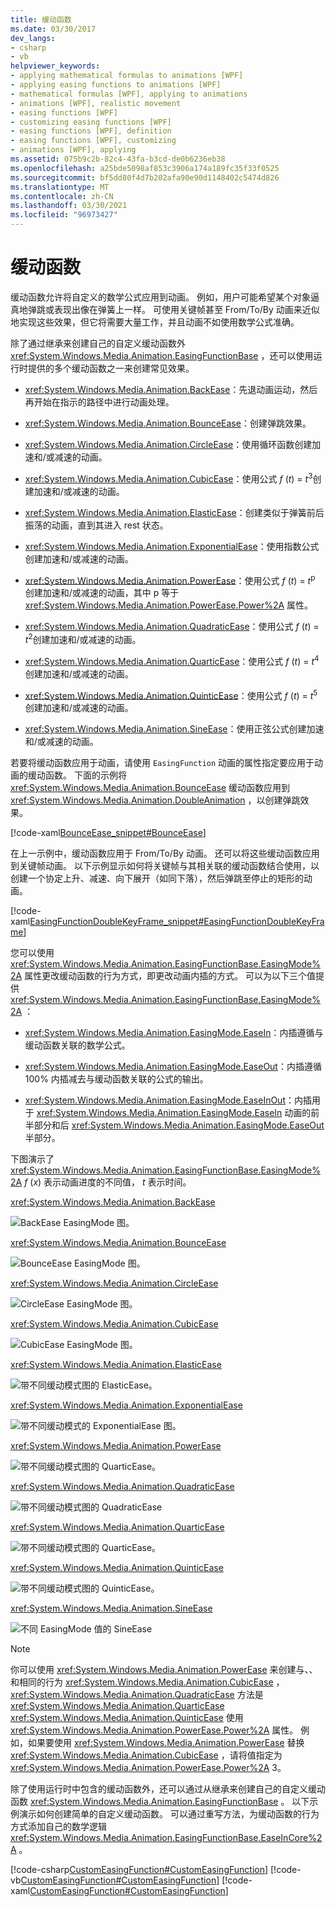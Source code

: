 ```yaml
---
title: 缓动函数
ms.date: 03/30/2017
dev_langs:
- csharp
- vb
helpviewer_keywords:
- applying mathematical formulas to animations [WPF]
- applying easing functions to animations [WPF]
- mathematical formulas [WPF], applying to animations
- animations [WPF], realistic movement
- easing functions [WPF]
- customizing easing functions [WPF]
- easing functions [WPF], definition
- easing functions [WPF], customizing
- animations [WPF], applying
ms.assetid: 075b9c2b-82c4-43fa-b3cd-de0b6236eb38
ms.openlocfilehash: a25bde5098af853c3906a174a189fc35f33f0525
ms.sourcegitcommit: bf5dd80f4d7b202afa90e90d1148402c5474d826
ms.translationtype: MT
ms.contentlocale: zh-CN
ms.lasthandoff: 03/30/2021
ms.locfileid: "96973427"
---
```

# <a name="easing-functions"></a>缓动函数
缓动函数允许将自定义的数学公式应用到动画。 例如，用户可能希望某个对象逼真地弹跳或表现出像在弹簧上一样。 可使用关键帧甚至 From/To/By 动画来近似地实现这些效果，但它将需要大量工作，并且动画不如使用数学公式准确。  
  
 除了通过继承来创建自己的自定义缓动函数外 <xref:System.Windows.Media.Animation.EasingFunctionBase> ，还可以使用运行时提供的多个缓动函数之一来创建常见效果。  
  
- <xref:System.Windows.Media.Animation.BackEase>：先退动画运动，然后再开始在指示的路径中进行动画处理。  
  
- <xref:System.Windows.Media.Animation.BounceEase>：创建弹跳效果。  
  
- <xref:System.Windows.Media.Animation.CircleEase>：使用循环函数创建加速和/或减速的动画。  
  
- <xref:System.Windows.Media.Animation.CubicEase>：使用公式 *f* (*t*) = *t*<sup>3</sup>创建加速和/或减速的动画。  
  
- <xref:System.Windows.Media.Animation.ElasticEase>：创建类似于弹簧前后振荡的动画，直到其进入 rest 状态。  
  
- <xref:System.Windows.Media.Animation.ExponentialEase>：使用指数公式创建加速和/或减速的动画。  
  
- <xref:System.Windows.Media.Animation.PowerEase>：使用公式 *f* (*t*) = *t*<sup>p</sup> 创建加速和/或减速的动画，其中 p 等于 <xref:System.Windows.Media.Animation.PowerEase.Power%2A> 属性。  
  
- <xref:System.Windows.Media.Animation.QuadraticEase>：使用公式 *f* (*t*) = *t*<sup>2</sup>创建加速和/或减速的动画。  
  
- <xref:System.Windows.Media.Animation.QuarticEase>：使用公式 *f* (*t*) = *t*<sup>4</sup>创建加速和/或减速的动画。  
  
- <xref:System.Windows.Media.Animation.QuinticEase>：使用公式 *f* (*t*) = *t*<sup>5</sup>创建加速和/或减速的动画。  
  
- <xref:System.Windows.Media.Animation.SineEase>：使用正弦公式创建加速和/或减速的动画。  
  
 若要将缓动函数应用于动画，请使用 `EasingFunction` 动画的属性指定要应用于动画的缓动函数。 下面的示例将 <xref:System.Windows.Media.Animation.BounceEase> 缓动函数应用到 <xref:System.Windows.Media.Animation.DoubleAnimation> ，以创建弹跳效果。  
  
 [!code-xaml[BounceEase_snippet#BounceEase](~/samples/snippets/csharp/VS_Snippets_Wpf/bounceease_snippet/CS/window1.xaml#bounceease)]  
  
 在上一示例中，缓动函数应用于 From/To/By 动画。 还可以将这些缓动函数应用到关键帧动画。 以下示例显示如何将关键帧与其相关联的缓动函数结合使用，以创建一个协定上升、减速、向下展开（如同下落），然后弹跳至停止的矩形的动画。  
  
 [!code-xaml[EasingFunctionDoubleKeyFrame_snippet#EasingFunctionDoubleKeyFrame](~/samples/snippets/csharp/VS_Snippets_Wpf/easingfunctiondoublekeyframe_snippet/CS/window1.xaml#easingfunctiondoublekeyframe)]  
  
 您可以使用 <xref:System.Windows.Media.Animation.EasingFunctionBase.EasingMode%2A> 属性更改缓动函数的行为方式，即更改动画内插的方式。 可以为以下三个值提供 <xref:System.Windows.Media.Animation.EasingFunctionBase.EasingMode%2A> ：  
  
- <xref:System.Windows.Media.Animation.EasingMode.EaseIn>：内插遵循与缓动函数关联的数学公式。  
  
- <xref:System.Windows.Media.Animation.EasingMode.EaseOut>：内插遵循100% 内插减去与缓动函数关联的公式的输出。  
  
- <xref:System.Windows.Media.Animation.EasingMode.EaseInOut>：内插用于 <xref:System.Windows.Media.Animation.EasingMode.EaseIn> 动画的前半部分和后 <xref:System.Windows.Media.Animation.EasingMode.EaseOut> 半部分。  
  
 下图演示了 <xref:System.Windows.Media.Animation.EasingFunctionBase.EasingMode%2A> *f* (*x*) 表示动画进度的不同值， *t* 表示时间。  
  
 <xref:System.Windows.Media.Animation.BackEase>  
  
 ![BackEase EasingMode 图。](./media/backease-graph.png "BackEase_Graph")  
  
 <xref:System.Windows.Media.Animation.BounceEase>  
  
 ![BounceEase EasingMode 图。](./media/bounceease-graph.png "BounceEase_Graph")  
  
 <xref:System.Windows.Media.Animation.CircleEase>  
  
 ![CircleEase EasingMode 图。](./media/circleease-graph.png "CircleEase_Graph")  
  
 <xref:System.Windows.Media.Animation.CubicEase>  
  
 ![CubicEase EasingMode 图。](./media/cubicease-graph.png "CubicEase_Graph")  
  
 <xref:System.Windows.Media.Animation.ElasticEase>  
  
 ![带不同缓动模式图的 ElasticEase。](./media/elasticease-graph.png "ElasticEase_Graph")  
  
 <xref:System.Windows.Media.Animation.ExponentialEase>  
  
 ![带不同缓动模式的 ExponentialEase 图。](./media/exponentialease-graph.png "ExponentialEase_Graph")  
  
 <xref:System.Windows.Media.Animation.PowerEase>  
  
 ![带不同缓动模式图的 QuarticEase。](./media/quarticease-graph.png "QuarticEase_Graph")  
  
 <xref:System.Windows.Media.Animation.QuadraticEase>  
  
 ![带不同缓动模式图的 QuadraticEase](./media/quadraticease-graph.png "QuadraticEase_Graph")  
  
 <xref:System.Windows.Media.Animation.QuarticEase>  
  
 ![带不同缓动模式图的 QuarticEase。](./media/quarticease-graph.png "QuarticEase_Graph")  
  
 <xref:System.Windows.Media.Animation.QuinticEase>  
  
 ![带不同缓动模式图的 QuinticEase。](./media/quinticease-graph.png "QuinticEase_Graph")  
  
 <xref:System.Windows.Media.Animation.SineEase>  
  
 ![不同 EasingMode 值的 SineEase](./media/sineease-graph.png "SineEase_Graph")  
  
> [!NOTE]
> 你可以使用 <xref:System.Windows.Media.Animation.PowerEase> 来创建与、、和相同的行为 <xref:System.Windows.Media.Animation.CubicEase> ， <xref:System.Windows.Media.Animation.QuadraticEase> 方法是 <xref:System.Windows.Media.Animation.QuarticEase> <xref:System.Windows.Media.Animation.QuinticEase> 使用 <xref:System.Windows.Media.Animation.PowerEase.Power%2A> 属性。 例如，如果要使用 <xref:System.Windows.Media.Animation.PowerEase> 替换 <xref:System.Windows.Media.Animation.CubicEase> ，请将值指定为 <xref:System.Windows.Media.Animation.PowerEase.Power%2A> 3。  
  
 除了使用运行时中包含的缓动函数外，还可以通过从继承来创建自己的自定义缓动函数 <xref:System.Windows.Media.Animation.EasingFunctionBase> 。 以下示例演示如何创建简单的自定义缓动函数。 可以通过重写方法，为缓动函数的行为方式添加自己的数学逻辑 <xref:System.Windows.Media.Animation.EasingFunctionBase.EaseInCore%2A> 。
  
 [!code-csharp[CustomEasingFunction#CustomEasingFunction](~/samples/snippets/csharp/VS_Snippets_Wpf/customeasingfunction/csharp/customlog10easingfunction.cs#customeasingfunction)]
 [!code-vb[CustomEasingFunction#CustomEasingFunction](~/samples/snippets/visualbasic/VS_Snippets_Wpf/customeasingfunction/visualbasic/customlog10easingfunction.vb#customeasingfunction)]
 [!code-xaml[CustomEasingFunction#CustomEasingFunction](~/samples/snippets/csharp/VS_Snippets_Wpf/customeasingfunction/csharp/window1.xaml#customeasingfunction)]

